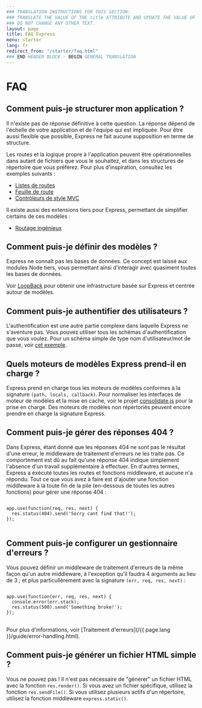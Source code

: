 ```yaml
---
### TRANSLATION INSTRUCTIONS FOR THIS SECTION:
### TRANSLATE THE VALUE OF THE title ATTRIBUTE AND UPDATE THE VALUE OF THE lang ATTRIBUTE. 
### DO NOT CHANGE ANY OTHER TEXT. 
layout: page
title: FAQ Express
menu: starter
lang: fr
redirect_from: "/starter/faq.html"
### END HEADER BLOCK - BEGIN GENERAL TRANSLATION
---
```


# FAQ

## Comment puis-je structurer mon application ?

Il n'existe pas de réponse définitive à cette question. La réponse dépend
de l'échelle de votre application et de l'équipe qui est impliquée. Pour être aussi
flexible que possible, Express ne fait aucune supposition en terme de structure.

Les routes et la logique propre à l'application peuvent être opérationnelles dans autant de fichiers
que vous le souhaitez, et dans les structures de répertoire que vous préférez. Pour plus d'inspiration,
consultez les exemples suivants :

* [Listes de routes](https://github.com/strongloop/express/blob/4.13.1/examples/route-separation/index.js#L32-47)
* [Feuille de route](https://github.com/strongloop/express/blob/4.13.1/examples/route-map/index.js#L52-L66)
* [Contrôleurs de style MVC](https://github.com/strongloop/express/tree/master/examples/mvc)

Il existe aussi des extensions tiers pour Express, permettant de simplifier certains de ces modèles :

* [Routage ingénieux](https://github.com/expressjs/express-resource)

## Comment puis-je définir des modèles ?

Express ne connaît pas les bases de données. Ce concept est
laissé aux modules Node tiers, vous permettant ainsi
d'interagir avec quasiment toutes les bases de données.

Voir [LoopBack](http://loopback.io) pour obtenir une infrastructure basée sur Express et centrée autour de modèles.

## Comment puis-je authentifier des utilisateurs ?

L'authentification est une autre partie complexe dans laquelle Express
ne s'aventure pas.  Vous pouvez utiliser tous les schémas d'authentification que vous voulez.
Pour un schéma simple de type nom d'utilisateur/mot de passe, voir [cet exemple](https://github.com/strongloop/express/tree/master/examples/auth).


## Quels moteurs de modèles Express prend-il en charge ?

Express prend en charge tous les moteurs de modèles conformes à la signature `(path, locals, callback)`.
Pour normaliser les interfaces de moteur de modèles et la mise en cache, voir le
projet [consolidate.js](https://github.com/visionmedia/consolidate.js)
pour la prise en charge. Des moteurs de modèles non répertoriés peuvent encore prendre en charge la signature Express.

## Comment puis-je gérer des réponses 404 ?

Dans Express, étant donné que les réponses 404 ne sont pas le résultat d'une erreur,
le middleware de traitement d'erreurs ne les traite pas. Ce comportement est
dû au fait qu'une réponse 404 indique simplement l'absence d'un travail supplémentaire à effectuer.
En d'autres termes, Express a exécuté toutes les routes et fonctions middleware,
et aucune n'a répondu. Tout ce que vous avez à faire est
d'ajouter une fonction middleware à la toute fin de la pile (en-dessous de toutes les autres fonctions)
pour gérer une réponse 404 :

<pre>
<code class="language-javascript" translate="no">
app.use(function(req, res, next) {
  res.status(404).send('Sorry cant find that!');
});
</code>
</pre>

## Comment puis-je configurer un gestionnaire d'erreurs ?

Vous pouvez définir un middleware de traitement d'erreurs de la même façon qu'un autre middleware,
à l'exception qu'il faudra 4 arguments au lieu de 3 ; et plus particulièrement avec la signature `(err, req, res, next)` :

<pre>
<code class="language-javascript" translate="no">
app.use(function(err, req, res, next) {
  console.error(err.stack);
  res.status(500).send('Something broke!');
});
</code>
</pre>

Pour plus d'informations, voir [Traitement d'erreurs](/{{ page.lang }}/guide/error-handling.html).

## Comment puis-je générer un fichier HTML simple ?

Vous ne pouvez pas ! Il n'est pas nécessaire de "générer" un fichier HTML avec la fonction `res.render()`.
Si vous avez un fichier spécifique, utilisez la fonction `res.sendFile()`.
Si vous utilisez plusieurs actifs d'un répertoire, utilisez la fonction middleware `express.static()`.
